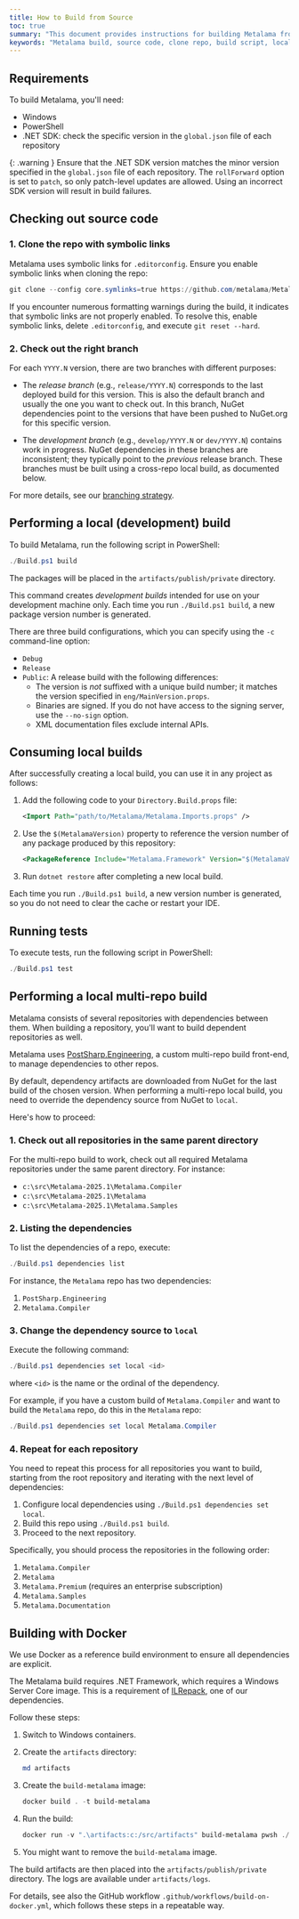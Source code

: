 ```yaml
---
title: How to Build from Source
toc: true
summary: "This document provides instructions for building Metalama from source, including environment setup, cloning, building, testing, and using Docker."
keywords: "Metalama build, source code, clone repo, build script, local dependencies, Docker build, multi-repo build"
---
```


## Requirements

To build Metalama, you'll need:

- Windows
- PowerShell
- .NET SDK: check the specific version in the `global.json` file of each repository

{: .warning }
Ensure that the .NET SDK version matches the minor version specified in the `global.json` file of each repository. The `rollForward` option is set to `patch`, so only patch-level updates are allowed. Using an incorrect SDK version will result in build failures.

## Checking out source code

### 1. Clone the repo with symbolic links

Metalama uses symbolic links for `.editorconfig`. Ensure you enable symbolic links when cloning the repo:

```powershell
git clone --config core.symlinks=true https://github.com/metalama/Metalama.git
```

If you encounter numerous formatting warnings during the build, it indicates that symbolic links are not properly enabled. To resolve this, enable symbolic links, delete `.editorconfig`, and execute `git reset --hard`.

### 2. Check out the right branch

For each `YYYY.N` version, there are two branches with different purposes:

- The _release branch_ (e.g., `release/YYYY.N`) corresponds to the last deployed build for this version. This is also the default branch and usually the one you want to check out. In this branch, NuGet dependencies point to the versions that have been pushed to NuGet.org for this specific version.

- The _development branch_ (e.g., `develop/YYYY.N` or `dev/YYYY.N`) contains work in progress. NuGet dependencies in these branches are inconsistent; they typically point to the _previous_ release branch. These branches must be built using a cross-repo local build, as documented below.

For more details, see our [branching strategy](branching).

## Performing a local (development) build

To build Metalama, run the following script in PowerShell:

```powershell
./Build.ps1 build
```
The packages will be placed in the `artifacts/publish/private` directory.

This command creates _development builds_ intended for use on your development machine only. Each time you run `./Build.ps1 build`, a new package version number is generated.

There are three build configurations, which you can specify using the `-c` command-line option:
- `Debug`
- `Release`
- `Public`: A release build with the following differences:
    - The version is _not_ suffixed with a unique build number; it matches the version specified in `eng/MainVersion.props`.
    - Binaries are signed. If you do not have access to the signing server, use the `--no-sign` option.
    - XML documentation files exclude internal APIs.

## Consuming local builds

After successfully creating a local build, you can use it in any project as follows:

1. Add the following code to your `Directory.Build.props` file:

    ```xml
    <Import Path="path/to/Metalama/Metalama.Imports.props" />
    ```

2. Use the `$(MetalamaVersion)` property to reference the version number of any package produced by this repository:

    ```xml
    <PackageReference Include="Metalama.Framework" Version="$(MetalamaVersion)" />
    ```

3. Run `dotnet restore` after completing a new local build.

Each time you run `./Build.ps1 build`, a new version number is generated, so you do not need to clear the cache or restart your IDE.

## Running tests

To execute tests, run the following script in PowerShell:

```powershell
./Build.ps1 test
```

## Performing a local multi-repo build

Metalama consists of several repositories with dependencies between them. When building a repository, you'll want to build dependent repositories as well.

Metalama uses [PostSharp.Engineering](https://github.com/postsharp/PostSharp.Engineering), a custom multi-repo build front-end, to manage dependencies to other repos.

By default, dependency artifacts are downloaded from NuGet for the last build of the chosen version. When performing a multi-repo local build, you need to override the dependency source from NuGet to `local`.

Here's how to proceed:

### 1. Check out all repositories in the same parent directory

For the multi-repo build to work, check out all required Metalama repositories under the same parent directory. For instance:

- `c:\src\Metalama-2025.1\Metalama.Compiler`
- `c:\src\Metalama-2025.1\Metalama`
- `c:\src\Metalama-2025.1\Metalama.Samples`

### 2. Listing the dependencies

To list the dependencies of a repo, execute:

```powershell
./Build.ps1 dependencies list
```

For instance, the `Metalama` repo has two dependencies:

1. `PostSharp.Engineering`
2. `Metalama.Compiler`

### 3. Change the dependency source to `local`

Execute the following command:

```powershell
./Build.ps1 dependencies set local <id>
```

where `<id>` is the name or the ordinal of the dependency.

For example, if you have a custom build of `Metalama.Compiler` and want to build the `Metalama` repo, do this in the `Metalama` repo:

```powershell
./Build.ps1 dependencies set local Metalama.Compiler
```

### 4. Repeat for each repository

You need to repeat this process for all repositories you want to build, starting from the root repository and iterating with the next level of dependencies:

1. Configure local dependencies using `./Build.ps1 dependencies set local`.
2. Build this repo using `./Build.ps1 build`.
3. Proceed to the next repository.

Specifically, you should process the repositories in the following order:

1. `Metalama.Compiler`
2. `Metalama`
3. `Metalama.Premium` (requires an enterprise subscription)
4. `Metalama.Samples`
5. `Metalama.Documentation`

## Building with Docker

We use Docker as a reference build environment to ensure all dependencies are explicit.

The Metalama build requires .NET Framework, which requires a Windows Server Core image. This is a requirement of [ILRepack](https://github.com/gluck/il-repack), one of our dependencies.

Follow these steps:

1. Switch to Windows containers.
2. Create the `artifacts` directory:

    ```powershell
    md artifacts
    ```

3. Create the `build-metalama` image:

    ```powershell
    docker build . -t build-metalama
    ```

4. Run the build:

    ```powershell
    docker run -v ".\artifacts:c:/src/artifacts" build-metalama pwsh ./Build.ps1 build
    ```

5. You might want to remove the `build-metalama` image.

The build artifacts are then placed into the `artifacts/publish/private` directory. The logs are available under `artifacts/logs`.

For details, see also the GitHub workflow `.github/workflows/build-on-docker.yml`, which follows these steps in a repeatable way.



